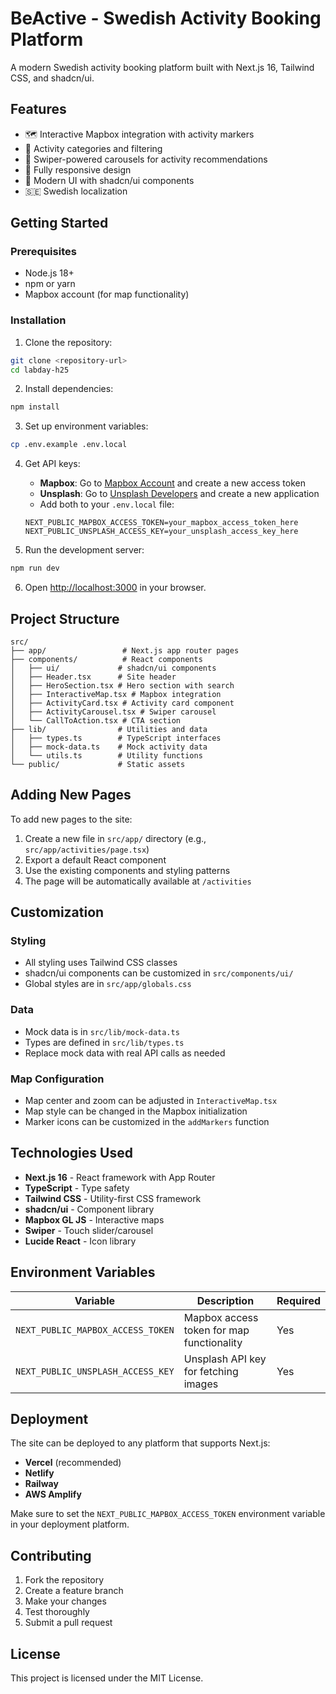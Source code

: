 # BeActive - Swedish Activity Booking Platform

A modern Swedish activity booking platform built with Next.js 16, Tailwind CSS, and shadcn/ui.

## Features

- 🗺️ Interactive Mapbox integration with activity markers
- 🎯 Activity categories and filtering
- 🎠 Swiper-powered carousels for activity recommendations
- 📱 Fully responsive design
- 🎨 Modern UI with shadcn/ui components
- 🇸🇪 Swedish localization

## Getting Started

### Prerequisites

- Node.js 18+ 
- npm or yarn
- Mapbox account (for map functionality)

### Installation

1. Clone the repository:
```bash
git clone <repository-url>
cd labday-h25
```

2. Install dependencies:
```bash
npm install
```

3. Set up environment variables:
```bash
cp .env.example .env.local
```

4. Get API keys:
   - **Mapbox**: Go to [Mapbox Account](https://account.mapbox.com/access-tokens/) and create a new access token
   - **Unsplash**: Go to [Unsplash Developers](https://unsplash.com/developers) and create a new application
   - Add both to your `.env.local` file:
   ```
   NEXT_PUBLIC_MAPBOX_ACCESS_TOKEN=your_mapbox_access_token_here
   NEXT_PUBLIC_UNSPLASH_ACCESS_KEY=your_unsplash_access_key_here
   ```

5. Run the development server:
```bash
npm run dev
```

6. Open [http://localhost:3000](http://localhost:3000) in your browser.

## Project Structure

```
src/
├── app/                 # Next.js app router pages
├── components/          # React components
│   ├── ui/             # shadcn/ui components
│   ├── Header.tsx      # Site header
│   ├── HeroSection.tsx # Hero section with search
│   ├── InteractiveMap.tsx # Mapbox integration
│   ├── ActivityCard.tsx # Activity card component
│   ├── ActivityCarousel.tsx # Swiper carousel
│   └── CallToAction.tsx # CTA section
├── lib/                # Utilities and data
│   ├── types.ts        # TypeScript interfaces
│   ├── mock-data.ts    # Mock activity data
│   └── utils.ts        # Utility functions
└── public/             # Static assets
```

## Adding New Pages

To add new pages to the site:

1. Create a new file in `src/app/` directory (e.g., `src/app/activities/page.tsx`)
2. Export a default React component
3. Use the existing components and styling patterns
4. The page will be automatically available at `/activities`

## Customization

### Styling
- All styling uses Tailwind CSS classes
- shadcn/ui components can be customized in `src/components/ui/`
- Global styles are in `src/app/globals.css`

### Data
- Mock data is in `src/lib/mock-data.ts`
- Types are defined in `src/lib/types.ts`
- Replace mock data with real API calls as needed

### Map Configuration
- Map center and zoom can be adjusted in `InteractiveMap.tsx`
- Map style can be changed in the Mapbox initialization
- Marker icons can be customized in the `addMarkers` function

## Technologies Used

- **Next.js 16** - React framework with App Router
- **TypeScript** - Type safety
- **Tailwind CSS** - Utility-first CSS framework
- **shadcn/ui** - Component library
- **Mapbox GL JS** - Interactive maps
- **Swiper** - Touch slider/carousel
- **Lucide React** - Icon library

## Environment Variables

| Variable | Description | Required |
|----------|-------------|----------|
| `NEXT_PUBLIC_MAPBOX_ACCESS_TOKEN` | Mapbox access token for map functionality | Yes |
| `NEXT_PUBLIC_UNSPLASH_ACCESS_KEY` | Unsplash API key for fetching images | Yes |

## Deployment

The site can be deployed to any platform that supports Next.js:

- **Vercel** (recommended)
- **Netlify**
- **Railway**
- **AWS Amplify**

Make sure to set the `NEXT_PUBLIC_MAPBOX_ACCESS_TOKEN` environment variable in your deployment platform.

## Contributing

1. Fork the repository
2. Create a feature branch
3. Make your changes
4. Test thoroughly
5. Submit a pull request

## License

This project is licensed under the MIT License.